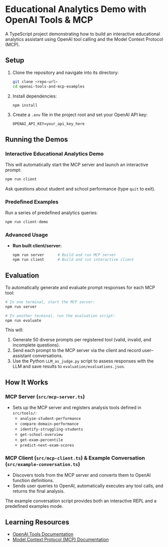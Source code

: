 # Educational Analytics Demo with OpenAI Tools & MCP

A TypeScript project demonstrating how to build an interactive educational analytics assistant using OpenAI tool calling and the Model Context Protocol (MCP).

## Setup

1. Clone the repository and navigate into its directory:
   ```bash
   git clone <repo-url>
   cd openai-tools-and-mcp-examples
   ```
2. Install dependencies:
   ```bash
   npm install
   ```
3. Create a `.env` file in the project root and set your OpenAI API key:
   ```
   OPENAI_API_KEY=your_api_key_here
   ```

## Running the Demos

### Interactive Educational Analytics Demo

This will automatically start the MCP server and launch an interactive prompt:

```bash
npm run client
```

Ask questions about student and school performance (type `quit` to exit).

### Predefined Examples

Run a series of predefined analytics queries:

```bash
npm run client-demo
```

### Advanced Usage

- **Run built client/server:**
  ```bash
  npm run server      # Build and run MCP server
  npm run client      # Build and run interactive client
  ```

## Evaluation

To automatically generate and evaluate prompt responses for each MCP tool:

```bash
# In one terminal, start the MCP server:
npm run server

# In another terminal, run the evaluation script:
npm run evaluate
```

This will:

1. Generate 50 diverse prompts per registered tool (valid, invalid, and incomplete questions).
2. Send each prompt to the MCP server via the client and record user–assistant conversations.
3. Use the Python `LLM_as_judge.py` script to assess responses with the LLM and save results to `evaluation/evaluations.json`.

## How It Works

### MCP Server (`src/mcp-server.ts`)

- Sets up the MCP server and registers analysis tools defined in `src/tools/`:
  - `analyze-student-performance`
  - `compare-domain-performance`
  - `identify-struggling-students`
  - `get-school-overview`
  - `get-exam-percentile`
  - `predict-next-exam-scores`

### MCP Client (`src/mcp-client.ts`) & Example Conversation (`src/example-conversation.ts`)

- Discovers tools from the MCP server and converts them to OpenAI function definitions.
- Sends user queries to OpenAI, automatically executes any tool calls, and returns the final analysis.

The example conversation script provides both an interactive REPL and a predefined examples mode.

## Learning Resources

- [OpenAI Tools Documentation](https://platform.openai.com/docs/guides/function-calling)
- [Model Context Protocol (MCP) Documentation](https://github.com/microsoft/modelcontextprotocol)
